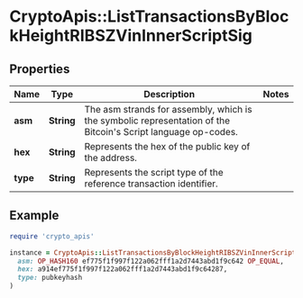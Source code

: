 # CryptoApis::ListTransactionsByBlockHeightRIBSZVinInnerScriptSig

## Properties

| Name | Type | Description | Notes |
| ---- | ---- | ----------- | ----- |
| **asm** | **String** | The asm strands for assembly, which is the symbolic representation of the Bitcoin&#39;s Script language op-codes. |  |
| **hex** | **String** | Represents the hex of the public key of the address. |  |
| **type** | **String** | Represents the script type of the reference transaction identifier. |  |

## Example

```ruby
require 'crypto_apis'

instance = CryptoApis::ListTransactionsByBlockHeightRIBSZVinInnerScriptSig.new(
  asm: OP_HASH160 ef775f1f997f122a062fff1a2d7443abd1f9c642 OP_EQUAL,
  hex: a914ef775f1f997f122a062fff1a2d7443abd1f9c64287,
  type: pubkeyhash
)
```

